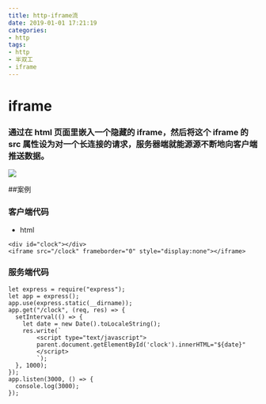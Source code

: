 ```yaml
---
title: http-iframe流
date: 2019-01-01 17:21:19
categories:
- http
tags:
- http
- 半双工
- iframe
---
```


# iframe

### 通过在 html 页面里嵌入一个隐藏的 iframe，然后将这个 iframe 的 src 属性设为对一个长连接的请求，服务器端就能源源不断地向客户端推送数据。

![](./iframeflow.png)

##案例

### 客户端代码

* html

```
<div id="clock"></div>
<iframe src="/clock" frameborder="0" style="display:none"></iframe>
```

### 服务端代码

```
let express = require("express");
let app = express();
app.use(express.static(__dirname));
app.get("/clock", (req, res) => {
  setInterval(() => {
    let date = new Date().toLocaleString();
    res.write(`
        <script type="text/javascript">
        parent.document.getElementById('clock').innerHTML="${date}"
        </script>
        `);
  }, 1000);
});
app.listen(3000, () => {
  console.log(3000);
});
```
